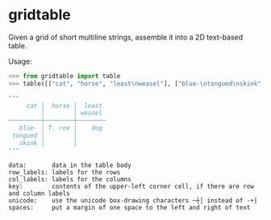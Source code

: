 # gridtable

Given a grid of short multiline strings, assemble it into a 2D text-based table.
    
Usage:

```python
>>> from gridtable import table
>>> table([["cat", "horse", "least\nweasel"], ["blue-\ntongued\nskink", "T. rex", "dog"]])

"""
     cat │  horse │  least 
         │        │ weasel 
─────────┼────────┼────────
   blue- │ T. rex │    dog 
 tongued │        │        
   skink │        │        
"""
```

    data:       data in the table body
    row_labels: labels for the rows
    col_labels: labels for the columns
    key:        contents of the upper-left corner cell, if there are row and column labels
    unicode:    use the unicode box-drawing characters ─┼│ instead of -+|
    spaces:     put a margin of one space to the left and right of text
